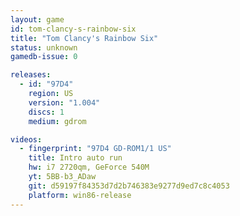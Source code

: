 ```yaml
---
layout: game
id: tom-clancy-s-rainbow-six
title: "Tom Clancy's Rainbow Six"
status: unknown
gamedb-issue: 0

releases:
  - id: "97D4"
    region: US
    version: "1.004"
    discs: 1
    medium: gdrom

videos:
  - fingerprint: "97D4 GD-ROM1/1 US"
    title: Intro auto run
    hw: i7 2720qm, GeForce 540M
    yt: 5BB-b3_ADaw
    git: d59197f84353d7d2b746383e9277d9ed7c8c4053
    platform: win86-release
---
```


